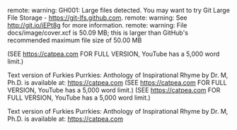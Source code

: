 remote: warning: GH001: Large files detected. You may want to try Git Large File Storage - https://git-lfs.github.com.
remote: warning: See http://git.io/iEPt8g for more information.
remote: warning: File docs/image/cover.xcf is 50.09 MB; this is larger than GitHub's recommended maximum file size of 50.00 MB


(SEE https://catpea.com FOR FULL VERSION, YouTube has a 5,000 word limit.)



Text version of Furkies Purrkies: Anthology of Inspirational Rhyme by Dr. M, Ph.D. is available at: https://catpea.com
(SEE https://catpea.com FOR FULL VERSION, YouTube has a 5,000 word limit.)
(SEE https://catpea.com FOR FULL VERSION, YouTube has a 5,000 word limit.)


Text version of Furkies Purrkies: Anthology of Inspirational Rhyme by Dr. M, Ph.D. is available at: https://catpea.com

 
